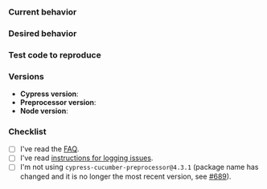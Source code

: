 ### Current behavior

<!-- A description including screenshots, stack traces, DEBUG logs, etc. -->

### Desired behavior

<!-- A clear description of what you want to happen. -->

### Test code to reproduce

<!--

Make sure to read the section titled "Reduced test case" under the contributing guidelines [1]. Your
report should contain everything necessary in order for us to reproduce the issue. Preferably link
to another, minimal Git repository that illustrates the issue.

Failure to provide this only serves to waste the maintainer's time. Try not to do this.

[1] https://github.com/badeball/cypress-cucumber-preprocessor/blob/master/CONTRIBUTING.md#reduced-test-case

-->

### Versions

* **Cypress version**:
* **Preprocessor version**:
* **Node version**:

### Checklist

- [ ] I've read the [FAQ](https://github.com/badeball/cypress-cucumber-preprocessor/blob/master/docs/faq.md).
- [ ] I've read [instructions for logging issues](https://github.com/badeball/cypress-cucumber-preprocessor/blob/master/CONTRIBUTING.md#bug-reports).
- [ ] I'm not using `cypress-cucumber-preprocessor@4.3.1` (package name has changed and it is no longer the most recent version, see [#689](https://github.com/badeball/cypress-cucumber-preprocessor/issues/689)).
